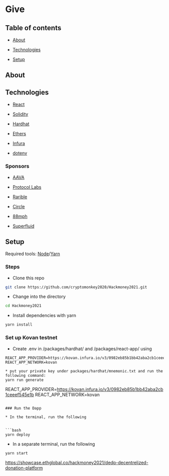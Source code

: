 # Give

## Table of contents

* [About](#about)

* [Technologies](#technologies)

* [Setup](#setup)
## About

## Technologies

* [React](https://reactjs.org/)

* [Solidity](https://docs.soliditylang.org/en/latest/)

* [Hardhat](https://hardhat.org/)

* [Ethers](https://docs.ethers.io/v5/)

* [Infura](https://infura.io/)

* [dotenv](https://www.npmjs.com/package/dotenv)

### Sponsors

* [AAVA](https://docs.aave.com/developers/)

* [Protocol Labs](https://ipfs.io/)

* [Rarible](https://rarible.org/)

* [Circle](https://developers.circle.com/docs)

* [88mph](https://88mph.app/docs/)

* [Superfluid](https://docs.superfluid.finance/superfluid/)

## Setup

Required tools: [Node](https://nodejs.org/en/)/[Yarn](https://yarnpkg.com/)

### Steps

* Clone this repo

```bash
git clone https://github.com/cryptomonkey2020/Hackmoney2021.git
```

* Change into the directory

```bash
cd Hackmoney2021
```

* Install dependencies with yarn

```bash
yarn install
```

### Set up Kovan testnet

* Create .env in /packages/hardhat/ and /packages/react-app/ using

```
REACT_APP_PROVIDER=https://kovan.infura.io/v3/0982eb85b1bb42aba2cb1ceeef545e1b
REACT_APP_NETWORK=kovan

* put your private key under packages/hardhat/mnemonic.txt and run the following command:
yarn run generate

```
REACT_APP_PROVIDER=https://kovan.infura.io/v3/0982eb85b1bb42aba2cb1ceeef545e1b
REACT_APP_NETWORK=kovan
```

### Run the Dapp

* In the terminal, run the following


```bash
yarn deploy
```

* In a separate terminal, run the following

```bash
yarn start
```

https://showcase.ethglobal.co/hackmoney2021/dedp-decentrelized-donation-platform